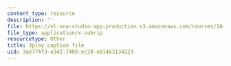 ```yaml
---
content_type: resource
description: ''
file: https://ol-ocw-studio-app-production.s3.amazonaws.com/courses/18-03sc-differential-equations-fall-2011/3ae774f3a3427408ec28e81463134223_hEtWqTPPXuc.srt
file_type: application/x-subrip
resourcetype: Other
title: 3play caption file
uid: 3ae774f3-a342-7408-ec28-e81463134223
---
```

